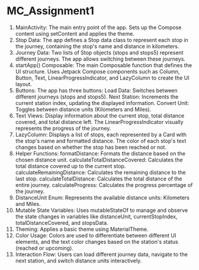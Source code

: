 # MC_Assignment1
1. MainActivity:
The main entry point of the app.
Sets up the Compose content using setContent and applies the theme.
2. Stop Data:
The app defines a Stop data class to represent each stop in the journey, containing the stop's name and distance in kilometers.
3. Journey Data:
Two lists of Stop objects (stops and stops5) represent different journeys. The app allows switching between these journeys.
4. startApp() Composable:
The main Composable function that defines the UI structure.
Uses Jetpack Compose components such as Column, Button, Text, LinearProgressIndicator, and LazyColumn to create the UI layout.
5. Buttons:
The app has three buttons:
Load Data: Switches between different journeys (stops and stops5).
Next Station: Increments the current station index, updating the displayed information.
Convert Unit: Toggles between distance units (Kilometers and Miles).
6. Text Views:
Display information about the current stop, total distance covered, and total distance left.
The LinearProgressIndicator visually represents the progress of the journey.
7. LazyColumn:
Displays a list of stops, each represented by a Card with the stop's name and formatted distance.
The color of each stop's text changes based on whether the stop has been reached or not.
8. Helper Functions:
formatDistance: Formats the distance based on the chosen distance unit.
calculateTotalDistanceCovered: Calculates the total distance covered up to the current stop.
calculateRemainingDistance: Calculates the remaining distance to the last stop.
calculateTotalDistance: Calculates the total distance of the entire journey.
calculateProgress: Calculates the progress percentage of the journey.
9. DistanceUnit Enum:
Represents the available distance units: Kilometers and Miles.
10. Mutable State Variables:
Uses mutableStateOf to manage and observe the state changes in variables like distanceUnit, currentStopIndex, totalDistanceCovered, and stopsData.
11. Theming:
Applies a basic theme using MaterialTheme.
12. Color Usage:
Colors are used to differentiate between different UI elements, and the text color changes based on the station's status (reached or upcoming).
13. Interaction Flow:
Users can load different journey data, navigate to the next station, and switch distance units interactively.
